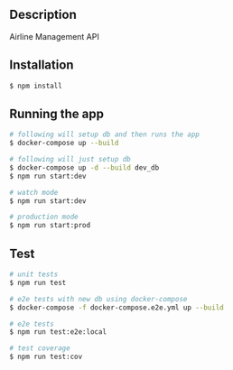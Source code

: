 ## Description

Airline Management API 

## Installation

```bash
$ npm install
```

## Running the app

```bash
# following will setup db and then runs the app
$ docker-compose up --build

# following will just setup db 
$ docker-compose up -d --build dev_db 
$ npm run start:dev

# watch mode
$ npm run start:dev

# production mode
$ npm run start:prod
```

## Test

```bash
# unit tests
$ npm run test

# e2e tests with new db using docker-compose
$ docker-compose -f docker-compose.e2e.yml up --build

# e2e tests
$ npm run test:e2e:local

# test coverage
$ npm run test:cov
```

